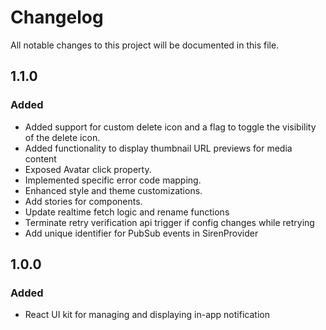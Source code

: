 # Changelog

All notable changes to this project will be documented in this file.

## 1.1.0

### Added

- Added support for custom delete icon and a flag to toggle the visibility of the delete icon.
- Added functionality to display thumbnail URL previews for media content
- Exposed Avatar click property.
- Implemented specific error code mapping.
- Enhanced style and theme customizations. 
- Add stories for components.
- Update realtime fetch logic and rename functions
- Terminate retry verification api trigger if config changes while retrying
- Add unique identifier for PubSub events in SirenProvider


## 1.0.0 

### Added

- React UI kit for managing and displaying in-app notification

